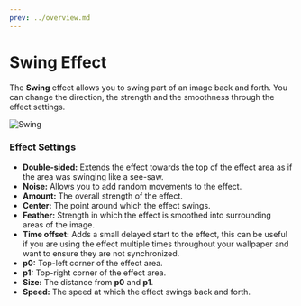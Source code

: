 ```yaml
---
prev: ../overview.md
---
```

# Swing Effect

The **Swing** effect allows you to swing part of an image back and forth. You can change the direction, the strength and the smoothness through the effect settings.

![Swing](/img/effects/Swing.gif)

### Effect Settings

* **Double-sided:** Extends the effect towards the top of the effect area as if the area was swinging like a see-saw.
* **Noise:** Allows you to add random movements to the effect.
* **Amount:** The overall strength of the effect.
* **Center:** The point around which the effect swings.
* **Feather:** Strength in which the effect is smoothed into surrounding areas of the image.
* **Time offset:** Adds a small delayed start to the effect, this can be useful if you are using the effect multiple times throughout your wallpaper and want to ensure they are not synchronized.
* **p0:** Top-left corner of the effect area.
* **p1:** Top-right corner of the effect area.
* **Size:** The distance from **p0** and **p1**.
* **Speed:** The speed at which the effect swings back and forth.